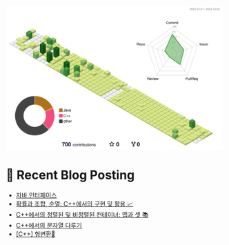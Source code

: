
![](./profile-3d-contrib/profile-green-animate.svg)



# 🤖 Recent Blog Posting 
<!-- BLOG-POST-LIST:START -->
- [자바 인터페이스](https://velog.io/@sengjun0624/%EC%9E%90%EB%B0%94-%EC%9D%B8%ED%84%B0%ED%8E%98%EC%9D%B4%EC%8A%A4)
- [확률과 조합, 순열: C++에서의 구현 및 활용 📈](https://velog.io/@sengjun0624/%ED%99%95%EB%A5%A0%EA%B3%BC-%EC%A1%B0%ED%95%A9-%EC%88%9C%EC%97%B4-C%EC%97%90%EC%84%9C%EC%9D%98-%EA%B5%AC%ED%98%84-%EB%B0%8F-%ED%99%9C%EC%9A%A9)
- [C++에서의 정렬된 및 비정렬된 컨테이너: 맵과 셋 📚](https://velog.io/@sengjun0624/C%EC%97%90%EC%84%9C%EC%9D%98-%EC%A0%95%EB%A0%AC%EB%90%9C-%EB%B0%8F-%EB%B9%84%EC%A0%95%EB%A0%AC%EB%90%9C-%EC%BB%A8%ED%85%8C%EC%9D%B4%EB%84%88-%EB%A7%B5%EA%B3%BC-%EC%85%8B)
- [C++에서의 문자열 다루기](https://velog.io/@sengjun0624/C%EC%97%90%EC%84%9C%EC%9D%98-%EB%AC%B8%EC%9E%90%EC%97%B4-%EB%8B%A4%EB%A3%A8%EA%B8%B0)
- [[C++] 형변환🚀](https://velog.io/@sengjun0624/C-%ED%98%95%EB%B3%80%ED%99%98)
<!-- BLOG-POST-LIST:END -->
